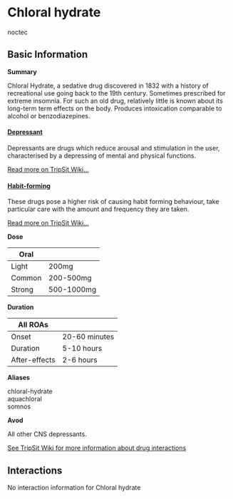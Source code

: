 # Chloral hydrate

noctec

## Basic Information

**Summary**

Chloral Hydrate, a sedative drug discovered in 1832 with a history of recreational use going back to the 19th century. Sometimes prescribed for extreme insomnia. For such an old drug, relatively little is known about its long-term term effects on the body. Produces intoxication comparable to alcohol or benzodiazepines.

#### [Depressant](/category/depressant)

Depressants are drugs which reduce arousal and stimulation in the user, characterised by a depressing of mental and physical functions.

[Read more on TripSit Wiki...](#{category.wiki})

#### [Habit-forming](/category/habit-forming)

These drugs pose a higher risk of causing habit forming behaviour, take particular care with the amount and frequency they are taken.

[Read more on TripSit Wiki...](#{category.wiki})

**Dose**

| Oral   |            |
| ------ | ---------- |
| Light  | 200mg      |
| Common | 200-500mg  |
| Strong | 500-1000mg |

**Duration**

| All ROAs      |               |
| ------------- | ------------- |
| Onset         | 20-60 minutes |
| Duration      | 5-10 hours    |
| After-effects | 2-6 hours     |

**Aliases**

chloral-hydrate  
aquachloral  
somnos  

**Avod**

All other CNS depressants.

[See TripSit Wiki for more information about drug interactions](http://combo.tripsit.me/)

## Interactions

No interaction information for Chloral hydrate